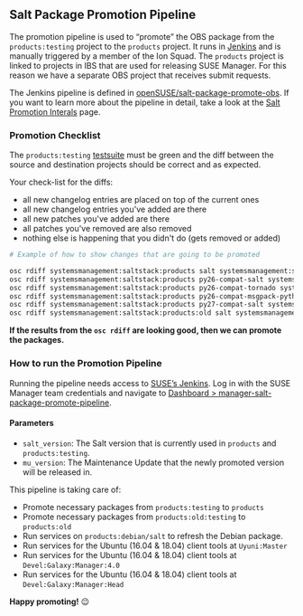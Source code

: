 ## Salt Package Promotion Pipeline
The promotion pipeline is used to &ldquo;promote&rdquo; the OBS package from the `products:testing` project to the `products` project. It runs in [Jenkins](https://ci.suse.de) and is manually triggered by a member of the Ion Squad. The `products` project is linked to projects in IBS that are used for releasing SUSE Manager. For this reason we have a separate OBS project that receives submit requests.

The Jenkins pipeline is defined in [openSUSE/salt-package-promote-obs](https://github.com/openSUSE/salt-package-promote-obs). If you want to learn more about the pipeline in detail, take a look at the [Salt Promotion Interals](https://github.com/openSUSE/salt/wiki/Salt-Promotion-Pipeline-Internals) page.

### Promotion Checklist

The `products:testing` [testsuite](https://ci.suse.de/user/manager/my-views/view/Salt/view/default/) must be green and the diff between the source and destination projects should be correct and as expected.

Your check-list for the diffs:

- all new changelog entries are placed on top of the current ones
- all new changelog entries you've added are there
- all new patches you've added are there
- all patches you've removed are also removed
- nothing else is happening that you didn't do (gets removed or added)


```bash
# Example of how to show changes that are going to be promoted

osc rdiff systemsmanagement:saltstack:products salt systemsmanagement:saltstack:products:testing
osc rdiff systemsmanagement:saltstack:products py26-compat-salt systemsmanagement:saltstack:products:testing
osc rdiff systemsmanagement:saltstack:products py26-compat-tornado systemsmanagement:saltstack:products:testing
osc rdiff systemsmanagement:saltstack:products py26-compat-msgpack-python systemsmanagement:saltstack:products:testing
osc rdiff systemsmanagement:saltstack:products py27-compat-salt systemsmanagement:saltstack:products:testing
osc rdiff systemsmanagement:saltstack:products:old salt systemsmanagement:saltstack:products:old:testing
```

**If the results from the `osc rdiff` are looking good, then we can promote the packages.**

### How to run the Promotion Pipeline

Running the pipeline needs access to [SUSE&rsquo;s Jenkins](https://ci.suse.de). Log in with the SUSE Manager team credentials and navigate to
[Dashboard > manager-salt-package-promote-pipeline](https://ci.suse.de/job/manager-salt-package-promote-pipeline/build?delay=0sec).

#### Parameters

-   `salt_version`: The Salt version that is currently used in `products` and `products:testing`.
-   `mu_version`: The Maintenance Update that the newly promoted version will be released in.


This pipeline is taking care of:
- Promote necessary packages from `products:testing` to `products`
- Promote necessary packages from `products:old:testing` to `products:old`
- Run services on `products:debian/salt` to refresh the Debian package.
- Run services for the Ubuntu (16.04 & 18.04) client tools at `Uyuni:Master`
- Run services for the Ubuntu (16.04 & 18.04) client tools at `Devel:Galaxy:Manager:4.0`
- Run services for the Ubuntu (16.04 & 18.04) client tools at `Devel:Galaxy:Manager:Head`

**Happy promoting!** :wink: 